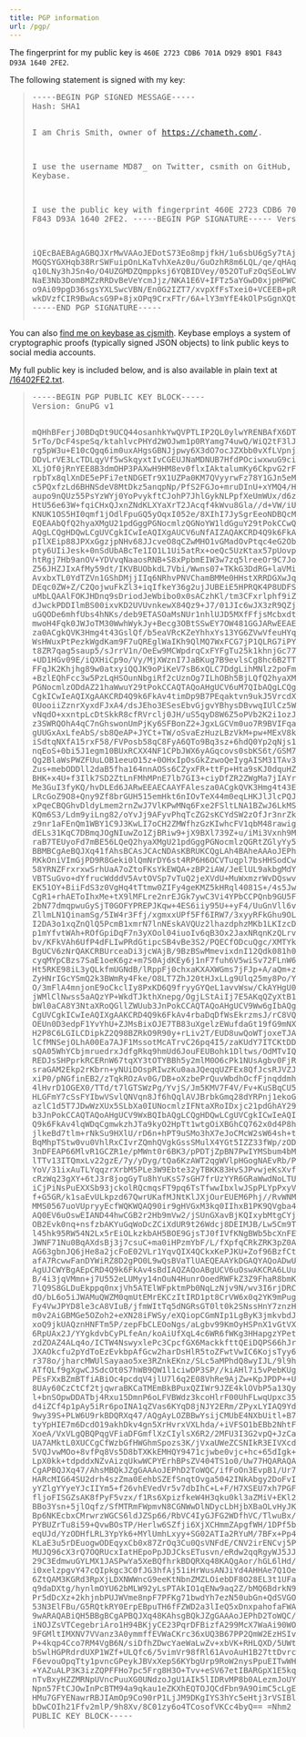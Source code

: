 ```yaml
---
title: PGP information
url: /pgp/
---
```

The fingerprint for my public key is `460E 2723 CDB6 701A D929 89D1 F843 D93A 1640 2FE2`.

The following statement is signed with my key:

<blockquote><pre>-----BEGIN PGP SIGNED MESSAGE-----
Hash: SHA1

I am Chris Smith, owner of https://chameth.com/.

I use the username MD87_ on Twitter, csmith on GitHub, and cjsmith on Keybase.

I use the public key with fingerprint 460E 2723 CDB6 701A D929 89D1 F843 D93A 1640 2FE2.
-----BEGIN PGP SIGNATURE-----
Version: GnuPG v1

iQEcBAEBAgAGBQJXrMwVAAoJEDotS73Eo8mpjfkH/1u6sbU6gSy7tAjN/1fJbYdM
MGQSYGXHqb38RrSWFuipOnLKaTvhXeAz0u/GuOzhR8m6LQL/qe/qHAqJ8YnkZoKx
q10LNy3hJSn4o/O4UZGMDZQmppksj6YQBIDVey/052OTuFzOqSEoLWVzASyeGOUg
NaE3Nb3Dom8MZzRRDvBeVeYcmJjz/NKA1E6V+IFTz5aYGwD0xjpHPWCFfQQtwKYj
o9Ai09pgD36sgsYXLSwcVBN/En0G2IZT7/xvpXfFsTxei0+VCEEB+pRFki38ajfw
wkDVzfCIR9BwAcsG9P+8jxOPq9CrxFTr/6A+lY3mYfE4kOlPsGgnXQt3wFQpOls=
=+jRf
-----END PGP SIGNATURE-----</pre></blockquote>

You can also [find me on keybase as cjsmith](https://keybase.io/cjsmith). Keybase employs
a system of cryptographic proofs (typically signed JSON objects) to link public keys to
social media accounts.

My full public key is included below, and is also available in plain text at
[/16402FE2.txt](/16402FE2.txt).

<blockquote><pre>-----BEGIN PGP PUBLIC KEY BLOCK-----
Version: GnuPG v1

mQHhBFerjJ0BDqDt9UCQ44osanhkYwQVPTLIP2QL0ylwYRENBAfX6DTgBoCFNs9P
5rTo/DcF4speSq/ktahlvcPHYd2WOJwm1p0RYamg74uwQ/WiQ2tF3lJhfF8NCocJ
rg5pW3u+E10cQgq6im0uxAHgsGBNJjpwy6X3dO7ocJZXbb0vXfLVpnj0zRJqOa4D
DDvLrVE3LcTDLqyVf5wSkqyxtIvCGEUJNaMDNUB7HfdPOciwxwuG9ciTDMOznjlv
XLjOf0jRnYEE8B3dmOHP3PAXwH9HM8ev0flxIAktalumKy6CkpvG2rFvBC9uUql1
rpbTx8qlXnDE5ePFi7etNDGETr9X1UZPa0KM7QVyyrwFz78Y1GJn5eMpXrNtk5Di
c5PQxfzLd6BHNSdeV8MtDkz5anqpNp/PfS2FGJo+mruDInU+xYMQ4/Ht1EepsRV/
aupo9nQUz55PsYzWYj0YoPvykftCJohP7JhlGykNLPpfXeUmWUx/d6zl81XiScMG
HtU56e63W+fqiCHxQJxnZNdKLXYaXrT2JAcqf4kWvu8Gla//d+VW/iUrIe8vpr1e
KNUK1OS5HI0qmf1jOdlFpuGQ5yOqxI052e/8XIhI7JySgrEeoNDBQcMU1/l3HVsA
EQEAAbQfQ2hyaXMgU21pdGggPGNocmlzQGNoYW1ldGguY29tPokCCwQTAQoAIQIb
AQgLCQgHDQwLCgUVCgkICwIeAQIXgAUCV6uNfAIZAQAKCRD4Q9k6FkAv4gEeDqDr
pIlXEip88JPXxGgzjpNHv68JJcveO8qCZwMHO1vGMadOvPtqc4eG2ObZYqGr2czF
pty6UIiJesk+0nSdUbABcTe1IO1L1Ui5atRx+oeQc5UzKtax57pUovp/km0DAUVN
htRgj7Hb9anOV+YDVvqNaaosRNB+S8xPpbmEIW3w7zq5lreeOr9C7JohKFtEfqav
Z56JHZJIxAfMy59dt/IKVBUObkdL7Vbi/Wwns07+TKkG3DdRG+laVMiM6TDDzk03
AvxbxTL0YdTZVn1GShDMjjIIq6NRhvPNVChamBMMe0HHstXRRDGXwJqBvp/4c/qN
DEqc0ZW+Z/C2QojwuFkZl3+iqIfkeY36g2ujJUBEiE5HPRQK4P8UDFS2petQF6YT
uMbLQAAlFOKJHDnq9sDriodJeWbibo0x0sACzhKl/tm3CFxrlphf9iZbD3em4Ks7
dJwckPDDIlmBS00ixvKD2UVUvnkewX84Qz9+J7/01JIc6wJX3zR9QZjvbo1SJKeH
uGQODe6mhfUbs4hNKs/deb9ETASOaMsNUr1nhlUJD5MXfFfjsMcbxdtgEuSj+XRn
mwoH4Fqk0JWJoTM30WwhWykJy+Becg3OBtSSwEY7OW481GGJARwEEAECAAYFAles
za0ACgkQVK3Hmg4t43GslQf/b5eaVRcKZeYhhxYs13YG6ZVwVfeuHYqrIAopBv6j
WsHWuxPtPezkWgdKam9F7uQREglWaIKh9QlMQ7WxFCG7jP1QLRG7iPYJ/LO19HtV
t8ZR7qag5saup5/sJrrV1n/OeEw9MCWpdrqCxFYFgTu25k1khnjGc77WHKL9N3oB
+UD1HGv09E/iQXHiCp9o/Vy/MjXWznI7JaBKug7B9evlsCg8hc6B2TTh5U1WTrVa
FFqJK2Khjhg89w0atxyiQQJK9oPiKeV7sB6xQLC7DdgLihMNlz2poFmk0IQWpOPg
+BzlEQhFcc3w5PzLqHSOunNbgiRf2cUznOg7ILhOBh5BjLQfQ2hyaXMgU21pdGgg
PGNocmlzODdAZ21haWwuY29tPokCCAQTAQoAHgUCV6uM7QIbAQgLCQgHDQwLCgUV
CgkICwIeAQIXgAAKCRD4Q9k6FkAv4timDp9B7PEqaktvn9ukJ5VrcdXOie9aqr/F
0UooiiZznrXyxdFJxA4/dsJEho3ESesEbvGjgvYBhysDBvwqIUlCz5Wowvl1rfS0
vNqdO+xxntpLcDtSkkR8cfRVrclj0JH/uS5qyD8W6Z5oPVb2K2i1ozJMKefXWlIh
z3SWRQOhA4qC7nGhswonUmPjKy6SFBonZ2+JgxLGCVm0uo7R9BVIFqaZK1fZ8bgM
gUUGxAxLfeAbS/sb8QeAP+JYCt+TW/oSvaEzHuzLBzVkM+pw+MExV8kaQd/afdKR
iSdtqNXfA15rxF58/FVPosb58qC8FyA6QTo9Bq3sz+6hdQ0Yp2qNjs1HY7kl9vYv
nqEoS+0bi5J1egm10BUxRCXX4NF1CPbJWX6yAGqcovs0sbKS6t/GSM7cB884elZz
Qg2BlaWsPWZFUuLOB1eeuO15z+0OHxIpOsGkZzwoQeIygAISM31TAv3CB00yPrbL
Zus+mebODDll2daB5fha164nnAOSs6CZyxFR+ttFp+Hta9sKJ0dquHZpS5vDLraA
BHK+x4U+f3Ilk7SD2ZtLnFMhMPnE7lb7GI3+ciyDfZR2ZWgMa7jIAYrNlB9Y/E+t
Me3GuI3fyKQ/hvDLEd6JARwEEAECAAYFAlesza0ACgkQVK3Hmg4t43E6HQgAnabK
LRcGoZ9O8+Qny9Zf8brGUH515emHkt6nIOvTeX44m0eqLHKJlJlcPQJysU5zDgiU
xPqeCBQGhvDldyLmem2rnZwJ7VlKPwMNq6Fxe2FSltLNA1BZwJ6LkMSJa20zz6Cz
KQm6S3/Ldm9yiLng82/oYvJj9AFyvPhqTcZG2sKCYdSW2zOfJr3nrZkuO7mSW58p
z9nr1aFEnQm1WBY1C9J3KwLI7oCH2ZMWfhzGzKIwhcFV1qbM48rawighdcwtGoA/
dELs31KqC7DBmqJOgNIuwZo1ZjBRiw9+jX9BXl739Z+u/iMi3Vxnh9MiWta045CA
raB7TEUyoFd7mBE56LQeQ2hyaXMgU21pdGggPGNocmlzQGRtZGlyYy5jb20+iQII
BBMBCgAeBQJXq41fAhsBCAsJCAcNDAsKBRUKCQgLAh4BAheAAAoJEPhD2ToWQC/i
RKkOniVImGjPD9R8Geki0lQmNrDY6st4RP6H6OCVTuqpl7bsHHSodCw2eCFYOa0K
58YRNZFrxrxwSrhUaA7oZtoFKsYkEWQA+zBP2iAW/JeElUL9akbgMdYtqZjwXV8M
VBTSuGvo+dYfrucWdddV5AvtOVSp7vTuQ2jeXVdU+MuWxmzrWvDQswvo7Lb3ELgg
EK51OY+BiiFdS3z0VgHq4tTtmw0ZIFy4geKMZ5kHRql4081S+/4s5JwP1CWrrgIw
CgR1+rhAEToIhxMe+tX9lMFLre2nrEJGk7ywC3Vi4YPbCCPQnb9GU5FGGyYTKLXy
2bN77dmqpwuGySjT0GOFYPREPJKqw+4ES6iiy95U++yF4/UuGnVll6v/zDQAC54l
ZllmLN1QinamSg/5IW4r3Ffj/xgmxxUPf5Ff6IRW7/3xyyRFkGhu9OLk1UKTEbh2
I2DA3o1xqZnQlQ5PcmB1xmrN7lnNEskAVQUz2lhazdphzMKb1LKIzcD8cuMXagoX
p1mYfvtWAh+ROfGpiDqF7n3yXOol04iuoIv6qB3Ox2JaxNRqnKzQLrv8Y+vAlxOU
bv/KFkVAh6UfP4dFLIwPRdGtipcSB4vBe3S2/PQECfODcuQgc/XMTYkBHAQQAQIA
BgUCV6zNrQAKCRBUrceaDi3jcWAjB/9BzBSwMmevixdnI12Qdk081h0NCnSG4wcR
cyqMYpCBzs7SaE1oeK6gz+m7S0AjdKEy6j1nF7fuh6V5wiSv72FLnW6lp1CNrAeU
Ht5RKE98iL3yQLkfmUGNdB/lRppFj0chxaKXAXWGms7jFJp+A/aQm+zQ9oOU0In5
ZyHNrIGcYSmQ2k3BWmRy4Fke/O8LT7ZhJ20tHJxLLg9Ulq25my8Po/YDJ2CahCbY
O/3mFlA4mnjonE9oCkclIy8PxKD6Q9fryyGYQeL1avvWsw/CkAYHgU02DhjMepD3
jWMlClNwss5aAQzYP+WkdTJkthXnepg/OgjLStAiIj7E5AKqQZyXtB1DaHJpcyBT
bWl0aCA8Y3NtaXRoQGllZWUub3JnPokCCAQTAQoAHgUCV9Ww6gIbAQgLCQgHDQwL
CgUVCgkICwIeAQIXgAAKCRD4Q9k6FkAv4rbaDqDfWsEkrzmsJ/rC8VQdqBNNqExi
OEUn0D3edpF1YvYhU+ZJMsBixOJE7TB83uXgelzEWufdaGt19fG9mNXPfR/GDJ1X
H2P8C6LGILCDipkZ2Q98BZRkO9R90y+rLiv2T/EUD8uwQoWTjoxeTJAFm7JjIhgA
lCfMNSejOLhA00Ea7AJF1MssotMcATrvC26pq4I5/zaKUdY7ITCKtDD6UkJbLWXu
sQA05WhYCbjmruedrxJdfgRkq9hmUd6JouFEUBohk1Dltws/OdMTvIQPN6PxiZYA
REDJsSHPprkRCERnW67tqXY3tOTYBBh5y2mlM0O6cPk1NUsAgbv0FjRLouhJL82r
sraGAM2Ekp2rKbrn+yNUiDOspRIwzKu0aaJQeqqUZFEx8QfJcsRJVZJ434wRppb2
xiP0/pNGfinEB2/zTqkROzAv0G/DB+oXzbePrQuvWbdhOcfFjnqddmhTJ115RhFk
4lHvrD1OGEX0/TTd/t7lGTSWzPg/YvjS/Jm5KMV7F4V/Fv+KuSBqCU5VWwU1sfre
HLGFmY7cSsFYIbwVSvlQNVqn8Jf6hQqlAVJBrbkGmq28dYRPnj1ekoGcGytNu/jS
azlC1d5T7JDwWzXUx5SLbXa0IUNocmlzIFNtaXRoIDxjc21pdGhAY29tcHV0ZXIu
b3JnPokCCAQTAQoAHgUCV9WxBQIbAQgLCQgHDQwLCgUVCgkICwIeAQIXgAAKCRD4
Q9k6FkAv4lqWDqCgmwkzhJTa9kyO2HpTt1wtgOiXBGhCQ762x0d4P8hm/6q8Onga
jlkeBd7tlm+rNkSu9HXlU/rD6n+hPT9uSMo3hX7eJoCMcW2sW64sh+tVBB0XEhJ8
BqMhpTStw0vu0VhlRxCIvrZQmhQVgkGssSMulX4YGt5IZZ33fWp/zODHiF4ncjNY
3nDFEAP66MlvR1GCZR1e/pMWnt0r6BK3/pPDTjZpBN7PwIYMSbum4bM3u1pkMlSF
lTTv13ITQmxLv22gzE/7y/yDyg/tQa6KzAWT2qgWVlpHGogNAEvRb/Pfx3McvRtX
YoV/31ixAuTLYqqzrXrbM5PLe3W9Ebte32yTBKK83HvSJPvwjeKsXvfVkC+U6I3R
cRzWq23gXY+6tJ3r8jogGyTu8hYuKsS7sGH7frUzYYR6GRaWwdNoLTUDoqGi6l/E
iCjPiNsPuEXXSb93jckolRQcmqsFT9pq6TsTfwwIbxlwJSpPLYpPxyVD9IND6GZ0
f+G5GR/k1saEvULkpzd67QwrUKafMJNtKlJXjOurEUEM6Phj//RvWNMTUk0hLJc4
MMS0567uoVUpryyEcfWQKWQAQ90ir9gHVGxM3kq0IIhxB1PK9QVgba4scWlhKxO5
AQ0EV6uOswEIAND44hwCGB2r2Hb9mVw2/jSUnGXavBjKQIxybMtgCYjycA002VIV
OB2Evk0nq+nsfzbAKYuGqWoDcZCiXdUR9t26Wdcj8DEIMJB/Lw5Cm9TrXKiWy9K0
l45hk95RW54N2Lx5rEiOLkzkbAH5BOE9GjsTJ0fIVfKNgBWb5bcXnFEWvw8G33R8
JWNF71Nu0BqAXdsBj3j7csuC+ma0iHPzmYbF/L/fXpfqCRkZRK3pZ0Ac1jTXLEIO
AG63gbnJQ6jHe8a2jcFoE02VLr1YqvQIX4QCkxKePJKU+Zof96BzfCt5J3b9EUnA
afA7RcwwFanDYWiRZ8D2gPO0L9wQsBVaTlUAEQEAAYkDGAQYAQoADwUCV6uOswIb
AgUJCWYBgAEpCRD4Q9k6FkAv4sBdIAQZAQoABgUCV6uOswAKCRA6LUu9xKPJqR13
B/4i3jqVMmn+j7U552eLUMyy14nOuN4HunrOoedRWFkZ3Z9FhaR8bmKMHzAAJhgU
7lQ9S8GLDuEkppq0nxjVh5ATElWFpktmPb0NqLzNjv9N/wv3I6rjDRCHdz5UyFBF
dO/bL6o5iJWAMuQWZM0qmUtEMrEKCzItIRD1pt8CrVW6x0q2YK9mPugZCCiu72mP
Fy4VwJPYD8le3cA8VIuB/jfmWItTq5dNGRsGT0lt0k2SNssHnY7znzHVmbsntaho
m0v2AiGBMGe5OZoh2+eXN28iFWSy/eXQiopCGmNIp1LgByK3jmkvbdJVPFEfsbZi
xoQ9jkUAQznHNFTm5P/zepFbCLEOoNgs/aLgbv99KmOyHSPnX1vGtVXQWdVzq7dl
6RpUAx2J/YYgkdvbCyPLfeAn/koAiUfXqL4c6WR6fWKg3HHapgzYPetmIIdLoxsl
zdZOAZ4ALq4o/ICTW4NswyxlePc3CpcfGX6MackkfttQEiDQPS66hJrCgiNF8Xyl
JXAOkcfu2pYdToEzEvkbpAfGcw2harDsHlR5toZFwtVwIC6KojsTyy6pwODUVFxY
r378o/jharcMWUlSayaao5xe3RZnkEKnz/SLc5aMPhdQ8wyIJL/9l9hpnuJSYhCO
ATfQLf9gXgwCJSdcOt0S7hWB9QW1l1ciwDP3SP//kiAHl7i5vPebKUgeRI5A9pnu
PEsFXxBZmBTfiABiOc4pcdqV4jlU7l6q2E08VhRe9AjZw+KpJPDP++UIUOZilIKa
8UAy60CzCtCf2tjqwraBKCaTMEmBkBPuxQZIWr9JZE4klOVbP5a13QyRYBYaKpwb
l+bnSOpwDDATbj4Rxu15DmnP6oLFVBWdz3kcoHlrF00UhFLwqUpxc35InqElfmPb
d4iZCf4p1pAy5iRr6poINA1qZVas6KYqD8jNJY2ERm/ZPyxLYIAQ9YdyDH2P6+LB
9wy39S+PLW6U9rkBDQRXq47/AQgAyLOZBBwYsijCMUbE4NXbUitl+B7n4SVfTx8b
tyYpHIE7m6DcdO19akhDkv4gn5XrHvrxVXLhda/+iVFSO1bEBb2NhtFdpfCo2doi
XoeA/VxVLgQBQPqgVFiaDFGmflXzCIylsX6R2/2MFU3I3G2vpQ+JzCaZKGw+fIaO
UA7AMktL0XUCCgCfWzbGfHWGhmSpozs3K/jVxaUWeZCSNIkR3EIVXcdPbhF7CEgH
5VQJvwMOo+8vfPq8Vs5D8bTXKkEMHQY9471cjwbe0vjc+hc+65dIgk+49eoOOOs2
LpX0kk+tdpddxNZvAizqUkwWCPYErhBPsZV404TS1o0/Uw77HQARAQABiQH5BBgB
CgAPBQJXq47/AhsMBQkJZgGAAAoJEPhD2ToWQC/ifFoOn3EvpB1/Ur76Of7u6D9i
HARcMIG64SU2drh4szZma0EehbSZEfSnqtOvga5042INkAbgy2DoFvIzFyP5mvxd
yYZlgYYyeYJcIIYm5+f26vhEVedVr5v7dbIhC+L+F/H7XSEU7xh7PGF1F9w4qrsG
fljoFISGZsAK8fPyF5vzx/f1Rs6XpizfkeW4H3qku0kl3aZMiV+EKl21acvgKK0l
BBo3Ysn+5jlOqfz/SfMTRmFWpmvN8CGNWwDlNDycLbHjbXBaOLvHyJKrZS0QsBWt
Bp6NKEcbxCMrwrzWGCS6ldJZSp66/RbVC4IyGJFG2WDfhVC/TlwuBx/durgQ7uDm
PYBUZrTu8i59+QvwBOsTP/Herlw6SZfji6XjXCHmmZApgfWH/1DPf5b8W63nFY4M
eqUJd/YzODHfLRL3YpYk6+MYlUmhLxyy+SG02ATIa2RYuM/7BFx+Pp4H45ACpHo6
KLaE3u5rDEuogwODEqyxCb0x87ZrOq3Cu0QsVNFdE/CNV2irENCvj5PqIdUxADZI
MUJQ96cX3rQ7OQRUcxIatHEpoPpJDJCksETusvn/eRdw2qqRgyWJ5JJcwt886DNf
29C3EdmwuGYLMX1JASPwYa5XeBQfhrkBDQRXq48KAQgAor/hGL6lHd/nybU14S1A
i0xelzpgvY47cQIpkgc3C0fJG3hfAj51iHrWusANJiYd4AHHAe7Q1OeXhaIjePwM
6ZtQAM3KGRd3RpXjLDXNWWncG9eeKtNbnZMZLOiebDF8O28EL3t1UFaPUKtPzwDQ
q9daDXtg/hynlmOYU62bMLW92yLsPTAkIO1qENw9aq2Z/bMQ6BdrkN9Fjn6Efxxg
Pr5dDcXz+2khjnbPUJWVme8npF7PFKg71bwdYh7ezN50ubGn+QdSVGOJCBYS2k0q
53N3ElFBu/G5RQtkRY0ErpEBpuTH6fFZWD2a3lIeQ5xDnxpahofaFWAZGclM8qJP
9wARAQABiQH5BBgBCgAPBQJXq48KAhsgBQkJZgGAAAoJEPhD2ToWQC/iX4EOoM+y
iNOJZsVTCegebriAro1H94BKjyCE23PqrDFBizfA299McX7WaAi90WOsP3RSB/Ya
9FGMltIMXNV7VVanz3A0ymmffEVWaCKrc36xUQ3B67PP2QmW2EzHSIvM+fzFKJxj
P+4kqp4Cco7RM4VgB6N/siDfhZDwcYaeWaLwZv+xbVK+RHLQXD/5UWtn4pNMxYQ3
bSwlHGPRdrdUXP1WZf+ULQfc6/5vimVr98fRl61AvoAuH1B27ttDvrcwuwHsgpiL
F6evouOpqTty1pvncGPeykJBVxXepS6KYbgUrp9RoW2nysPpuEITwWHqGG9v7rQy
+YAZuALP3K3izZQPFFHo7pc5Frg8H3O+Tvv+eSV67etIBARGpX1E5kq/ED+jW6kN
nTvBxyHZZMRNpUVncPuuXG0UNdzoJgU1AIk5lIDRvMP8b0ALezmJoUYYcRjhpZvt
Npn57FtCJOwInPcBTM94a9qkau1eZKXhEQTOJQCdFbn9A9OimC5cLgEiCkPp8TIH
HMu7GFYENawrRBJIAmOp9Co90rP1LjJM9DKgIYS3hYc5eHtj3rVSIBlrZqRbAsY/
bDwCOIh21Ffv2mlP/9h8Xv/8C01zy6o4TCosofVKCc4byQ==
=Nhm2
-----END PGP PUBLIC KEY BLOCK-----</pre></blockquote>

